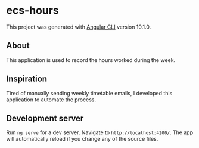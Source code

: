 # ecs-hours

This project was generated with [Angular CLI](https://github.com/angular/angular-cli) version 10.1.0.

## About

This application is used to record the hours worked during the week.

## Inspiration

Tired of manually sending weekly timetable emails, I developed this application to automate the process.

## Development server

Run `ng serve` for a dev server. Navigate to `http://localhost:4200/`. The app will automatically reload if you change any of the source files.
